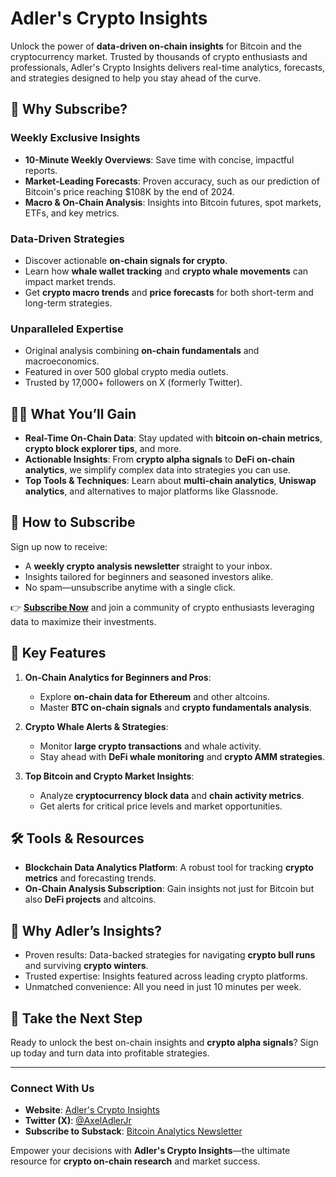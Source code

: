 # Adler's Crypto Insights

Unlock the power of **data-driven on-chain insights** for Bitcoin and the cryptocurrency market. Trusted by thousands of crypto enthusiasts and professionals, Adler's Crypto Insights delivers real-time analytics, forecasts, and strategies designed to help you stay ahead of the curve.

## 🚀 Why Subscribe?

### Weekly Exclusive Insights
- **10-Minute Weekly Overviews**: Save time with concise, impactful reports.
- **Market-Leading Forecasts**: Proven accuracy, such as our prediction of Bitcoin's price reaching $108K by the end of 2024.
- **Macro & On-Chain Analysis**: Insights into Bitcoin futures, spot markets, ETFs, and key metrics.

### Data-Driven Strategies
- Discover actionable **on-chain signals for crypto**.
- Learn how **whale wallet tracking** and **crypto whale movements** can impact market trends.
- Get **crypto macro trends** and **price forecasts** for both short-term and long-term strategies.

### Unparalleled Expertise
- Original analysis combining **on-chain fundamentals** and macroeconomics.
- Featured in over 500 global crypto media outlets.
- Trusted by 17,000+ followers on X (formerly Twitter).

## 🧑‍💻 What You’ll Gain
- **Real-Time On-Chain Data**: Stay updated with **bitcoin on-chain metrics**, **crypto block explorer tips**, and more.
- **Actionable Insights**: From **crypto alpha signals** to **DeFi on-chain analytics**, we simplify complex data into strategies you can use.
- **Top Tools & Techniques**: Learn about **multi-chain analytics**, **Uniswap analytics**, and alternatives to major platforms like Glassnode.

## 📩 How to Subscribe
Sign up now to receive:
- A **weekly crypto analysis newsletter** straight to your inbox.
- Insights tailored for beginners and seasoned investors alike.
- No spam—unsubscribe anytime with a single click.

👉 **[Subscribe Now](http://adlerscryptoinsights.substack.com)** and join a community of crypto enthusiasts leveraging data to maximize their investments.

## 🔑 Key Features
1. **On-Chain Analytics for Beginners and Pros**:
   - Explore **on-chain data for Ethereum** and other altcoins.
   - Master **BTC on-chain signals** and **crypto fundamentals analysis**.

2. **Crypto Whale Alerts & Strategies**:
   - Monitor **large crypto transactions** and whale activity.
   - Stay ahead with **DeFi whale monitoring** and **crypto AMM strategies**.

3. **Top Bitcoin and Crypto Market Insights**:
   - Analyze **cryptocurrency block data** and **chain activity metrics**.
   - Get alerts for critical price levels and market opportunities.

## 🛠 Tools & Resources
- **Blockchain Data Analytics Platform**: A robust tool for tracking **crypto metrics** and forecasting trends.
- **On-Chain Analysis Subscription**: Gain insights not just for Bitcoin but also **DeFi projects** and altcoins.

## 🌟 Why Adler’s Insights?
- Proven results: Data-backed strategies for navigating **crypto bull runs** and surviving **crypto winters**.
- Trusted expertise: Insights featured across leading crypto platforms.
- Unmatched convenience: All you need in just 10 minutes per week.

## 💼 Take the Next Step
Ready to unlock the best on-chain insights and **crypto alpha signals**? Sign up today and turn data into profitable strategies.

---

### Connect With Us
- **Website**: [Adler's Crypto Insights](http://axeladlerjr.github.io/lp/)
- **Twitter (X)**: [@AxelAdlerJr](https://x.com/AxelAdlerJr)
- **Subscribe to Substack**: [Bitcoin Analytics Newsletter](http://adlerscryptoinsights.substack.com)

Empower your decisions with **Adler's Crypto Insights**—the ultimate resource for **crypto on-chain research** and market success.
